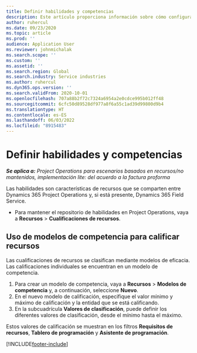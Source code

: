 ```yaml
---
title: Definir habilidades y competencias
description: Este artículo proporciona información sobre cómo configurar modelos de competencia para clasificar recursos.
author: ruhercul
ms.date: 09/23/2020
ms.topic: article
ms.prod: ''
audience: Application User
ms.reviewer: johnmichalak
ms.search.scope: ''
ms.custom: ''
ms.assetid: ''
ms.search.region: Global
ms.search.industry: Service industries
ms.author: ruhercul
ms.dyn365.ops.version: ''
ms.search.validFrom: 2020-10-01
ms.openlocfilehash: 707a88b2f72c7324a6954a2e0cdce995b012ff48
ms.sourcegitcommit: 6cfc50d89528df977a8f6a55c1ad39d99800d9b4
ms.translationtype: HT
ms.contentlocale: es-ES
ms.lasthandoff: 06/03/2022
ms.locfileid: "8915483"
---
```

# <a name="define-skills-and-proficiencies"></a>Definir habilidades y competencias

_**Se aplica a:** Project Operations para escenarios basados en recursos/no mantenidos, implementación lite: del acuerdo a la factura proforma_

Las habilidades son características de recursos que se comparten entre Dynamics 365 Project Operations y, si está presente, Dynamics 365 Field Service. 

- Para mantener el repositorio de habilidades en Project Operations, vaya a **Recursos** \> **Cualificaciones de recursos**. 

## <a name="use-proficiency-models-to-rate-resources"></a>Uso de modelos de competencia para calificar recursos

Las cualificaciones de recursos se clasifican mediante modelos de eficacia. Las calificaciones individuales se encuentran en un modelo de competencia. 

1. Para crear un modelo de competencia, vaya a **Recursos** \> **Modelos de competencia** y, a continuación, seleccione **Nuevo**.
2. En el nuevo modelo de calificación, especifique el valor mínimo y máximo de calificación y la entidad que se está calificando.
3. En la subcuadrícula **Valores de clasificación**, puede definir los diferentes valores de clasificación, desde el mínimo hasta el máximo.


Estos valores de calificación se muestran en los filtros **Requisitos de recursos**, **Tablero de programación** y **Asistente de programación**.


[!INCLUDE[footer-include](../includes/footer-banner.md)]
